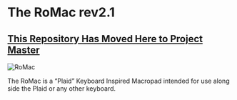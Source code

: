 # The RoMac rev2.1

## **[This Repository Has Moved Here to Project Master](https://github.com/TheRoyalSweatshirt/The_Royal_Projects/tree/schwann/Complete%20Kits/The_RoMac_rev2.1)**

![RoMac](https://i.imgur.com/WIPdVO9.jpg)

The RoMac is a “Plaid” Keyboard Inspired Macropad intended for use along side the Plaid or any other keyboard. 

